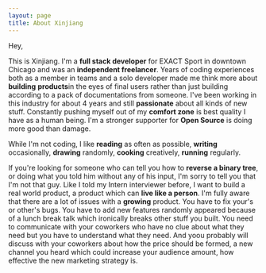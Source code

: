 ```yaml
---
layout: page
title: About Xinjiang 
---
```



Hey,

This is Xinjiang. I&#39;m a **full stack developer** for EXACT Sport in downtown Chicago and was an **independent freelancer**. Years of coding experiences both as a member in teams and a solo developer made me think more about **building** **products**in the eyes of final users rather than just building according to a pack of documentations from someone. I&#39;ve been working in this industry for about 4 years and still **passionate** about all kinds of new stuff. Constantly pushing myself out of my **comfort zone** is best quality I have as a human being. I&#39;m a stronger supporter for **Open Source** is doing more good than damage.&nbsp;

While I&#39;m not coding, I like **reading** as often as possible, **writing** occasionally, **drawing** randomly, **cooking** creatively, **running** regularly.

If you&#39;re looking for someone who can tell you how to **reverse a binary tree**, or doing what you told him without any of his input, I&#39;m sorry to tell you that I&#39;m not that guy. Like I told my Intern interviewer before, I want to build a real world product, a product which can **live like a person**. I&#39;m fully aware that there are  a lot of issues with a **growing** product. You have to fix your&#39;s or other&#39;s bugs. You have to add new features randomly appeared because of  a lunch break talk which ironically breaks other stuff you built. You need to communicate with your coworkers who have no clue about what they need but you have  to understand what they need. And  yoou probably will discuss with your coworkers about how the price should be formed, a new channel you heard which could increase your audience amount, how effective the new marketing strategy is. 